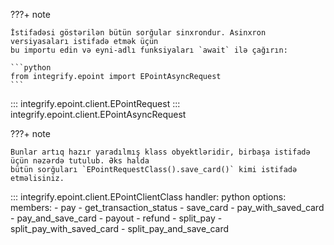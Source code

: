 ???+ note

    İstifadəsi göstərilən bütün sorğular sinxrondur. Asinxron versiyasaları istifadə etmək üçün
    bu importu edin və eyni-adlı funksiyaları `await` ilə çağırın:
    
    ```python
    from integrify.epoint import EPointAsyncRequest
    ```

::: integrify.epoint.client.EPointRequest
::: integrify.epoint.client.EPointAsyncRequest

???+ note

    Bunlar artıq hazır yaradılmış klass obyektləridir, birbaşa istifadə üçün nəzərdə tutulub. Əks halda
    bütün sorğuları `EPointRequestClass().save_card()` kimi istifadə etməlisiniz.

::: integrify.epoint.client.EPointClientClass
    handler: python
    options:
      members:
        - pay
        - get_transaction_status
        - save_card
        - pay_with_saved_card
        - pay_and_save_card
        - payout
        - refund
        - split_pay
        - split_pay_with_saved_card
        - split_pay_and_save_card
